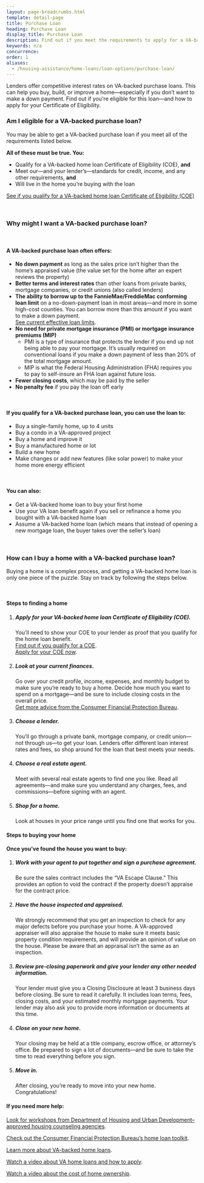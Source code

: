 ```yaml
---
layout: page-breadcrumbs.html
template: detail-page
title: Purchase Loan 
heading: Purchase Loan
display_title: Purchase Loan
description: Find out if you meet the requirements to apply for a VA-backed purchase loan Certificate of Eligibility. These loans can help you buy, build, or improve a home by offering benefits like better terms and interest rates and lower closing costs.
keywords: n/a
concurrence: 
order: 1
aliases:
  - /housing-assistance/home-loans/loan-options/purchase-loan/
---
```


<div class="va-introtext">

Lenders offer competitive interest rates on VA-backed purchase loans. This can help you buy, build, or improve a home—especially if you don’t want to make a down payment. Find out if you're eligible for this loan—and how to apply for your Certificate of Eligibility. 

</div>

<div class="feature">

### Am I eligible for a VA-backed purchase loan?

You may be able to get a VA-backed purchase loan if you meet all of the requirements listed below.

**All of these must be true. You:**
-	Qualify for a VA-backed home loan Certificate of Eligibility (COE), **and**
-	Meet our—and your lender’s—standards for credit, income, and any other requirements, **and**
-	Will live in the home you’re buying with the loan

[See if you qualify for a VA-backed home loan Certificate of Eligibility (COE)](/housing-assistance/home-loans/eligibility/)
</div>

<br>

### Why might I want a VA-backed purchase loan?

<br>

#### A VA-backed purchase loan often offers:

- **No down payment** as long as the sales price isn’t higher than the home’s appraised value (the value set for the home after an expert reviews the property)
- **Better terms and interest rates** than other loans from private banks, mortgage companies, or credit unions (also called lenders)
- **The ability to borrow up to the FannieMae/FreddieMac conforming loan limit** on a no-down-payment loan in most areas—and more in some high-cost counties. You can borrow more than this amount if you want to make a down payment. <br>
[See current effective loan limits](https://www.benefits.va.gov/HOMELOANS/purchaseco_loan_limits.asp).
- **No need for private mortgage insurance (PMI) or mortgage insurance premiums (MIP)**
  - PMI is a type of insurance that protects the lender if you end up not being able to pay your mortgage. It’s usually required on conventional loans if you make a down payment of less than 20% of the total mortgage amount.
  - MIP is what the Federal Housing Administration (FHA) requires you to pay to self-insure an FHA loan against future loss.
- **Fewer closing costs**, which may be paid by the seller
- **No penalty fee** if you pay the loan off early

<br>

#### If you qualify for a VA-backed purchase loan, you can use the loan to:

-	Buy a single-family home, up to 4 units
- Buy a condo in a VA-approved project
-	Buy a home and improve it
-	Buy a manufactured home or lot
-	Build a new home
-	Make changes or add new features (like solar power) to make your home more energy efficient

<br>

#### You can also:

- Get a VA-backed home loan to buy your first home
- Use your VA loan benefit again if you sell or refinance a home you bought with a VA-backed home loan
- Assume a VA-backed home loan (which means that instead of opening a new mortgage loan, the buyer takes over the seller’s loan)

<br>

### How can I buy a home with a VA-backed purchase loan?

Buying a home is a complex process, and getting a VA-backed home loan is only one piece of the puzzle. Stay on track by following the steps below.

<br>

#### Steps to finding a home

<ol class="process">
<li class="process-step list-one">

##### Apply for your VA-backed home loan Certificate of Eligibility (COE).

You’ll need to show your COE to your lender as proof that you qualify for the home loan benefit. 
<br>
[Find out if you qualify for a COE](/housing-assistance/home-loans/eligibility/). <br>
[Apply for your COE now](/housing-assistance/home-loans/how-to-apply/).

</li>

<li class="process-step list-two">

##### Look at your current finances.

Go over your credit profile, income, expenses, and monthly budget to make sure you’re ready to buy a home. Decide how much you want to spend on a mortgage—and be sure to include closing costs in the overall price. <br>
[Get more advice from the Consumer Financial Protection Bureau](http://www.consumerfinance.gov/owning-a-home/process/prepare/). 

</li>

<li class="process-step list-three">

##### Choose a lender.

You’ll go through a private bank, mortgage company, or credit union—not through us—to get your loan. Lenders offer different loan interest rates and fees, so shop around for the loan that best meets your needs. 

</li>

<li class="process-step list-four">

##### Choose a real estate agent.

Meet with several real estate agents to find one you like. Read all agreements—and make sure you understand any charges, fees, and commissions—before signing with an agent.

</li>

<li class="process-step list-five">

##### Shop for a home.

Look at houses in your price range until you find one that works for you.

</li>
</ol>

#### Steps to buying your home

**Once you’ve found the house you want to buy:**

<ol class="process">
<li class="process-step list-one">

##### Work with your agent to put together and sign a purchase agreement.

Be sure the sales contract includes the “VA Escape Clause.” This provides an option to void the contract if the property doesn’t appraise for the contract price. 

</li>

<li class="process-step list-two">

##### Have the house inspected and appraised.

We strongly recommend that you get an inspection to check for any major defects before you purchase your home. A VA-approved appraiser will also appraise the house to make sure it meets basic property condition requirements, and will provide an opinion of value on the house. Please be aware that an appraisal isn’t the same as an inspection. 

</li>

<li class="process-step list-three">

##### Review pre-closing paperwork and give your lender any other needed information.

Your lender must give you a Closing Disclosure at least 3 business days before closing. Be sure to read it carefully. It includes loan terms, fees, closing costs, and your estimated monthly mortgage payments. Your lender may also ask you to provide more information or documents at this time.

</li>

<li class="process-step list-four">

##### Close on your new home.

Your closing may be held at a title company, escrow office, or attorney’s office. Be prepared to sign a lot of documents—and be sure to take the time to read everything before you sign.

</li>

<li class="process-step list-five">

##### Move in.

After closing, you’re ready to move into your new home. Congratulations!  

</li>
</ol>

#### If you need more help:

[Look for workshops from Department of Housing and Urban Development–approved housing counseling agencies](http://www.hud.gov/offices/hsg/sfh/hcc/hcs.cfm?weblistaction=summary).

[Check out the Consumer Financial Protection Bureau’s home loan toolkit](http://files.consumerfinance.gov/f/201503_cfpb_your-home-loan-toolkit-web.pdf).

[Learn more about VA-backed home loans](https://www.benefits.va.gov/homeloans/).

[Watch a video about VA home loans and how to apply](https://www.youtube.com/watch?v=h3gR_BmMP7A).

[Watch a video about the cost of home ownership](https://www.youtube.com/watch?v=vYr5QVwL1Ow). 
